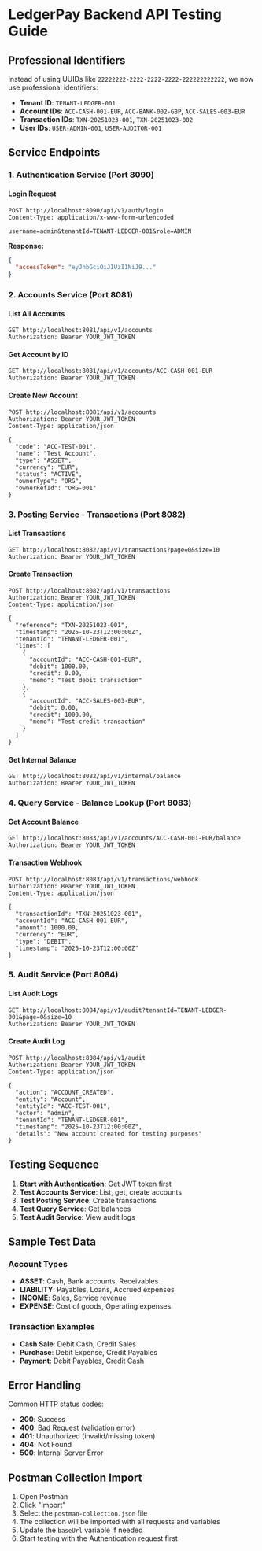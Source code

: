 # LedgerPay Backend API Testing Guide

## Professional Identifiers

Instead of using UUIDs like `22222222-2222-2222-2222-222222222222`, we now use professional identifiers:

- **Tenant ID**: `TENANT-LEDGER-001`
- **Account IDs**: `ACC-CASH-001-EUR`, `ACC-BANK-002-GBP`, `ACC-SALES-003-EUR`
- **Transaction IDs**: `TXN-20251023-001`, `TXN-20251023-002`
- **User IDs**: `USER-ADMIN-001`, `USER-AUDITOR-001`

## Service Endpoints

### 1. Authentication Service (Port 8090)

#### Login Request
```
POST http://localhost:8090/api/v1/auth/login
Content-Type: application/x-www-form-urlencoded

username=admin&tenantId=TENANT-LEDGER-001&role=ADMIN
```

**Response:**
```json
{
  "accessToken": "eyJhbGciOiJIUzI1NiJ9..."
}
```

### 2. Accounts Service (Port 8081)

#### List All Accounts
```
GET http://localhost:8081/api/v1/accounts
Authorization: Bearer YOUR_JWT_TOKEN
```

#### Get Account by ID
```
GET http://localhost:8081/api/v1/accounts/ACC-CASH-001-EUR
Authorization: Bearer YOUR_JWT_TOKEN
```

#### Create New Account
```
POST http://localhost:8081/api/v1/accounts
Authorization: Bearer YOUR_JWT_TOKEN
Content-Type: application/json

{
  "code": "ACC-TEST-001",
  "name": "Test Account",
  "type": "ASSET",
  "currency": "EUR",
  "status": "ACTIVE",
  "ownerType": "ORG",
  "ownerRefId": "ORG-001"
}
```

### 3. Posting Service - Transactions (Port 8082)

#### List Transactions
```
GET http://localhost:8082/api/v1/transactions?page=0&size=10
Authorization: Bearer YOUR_JWT_TOKEN
```

#### Create Transaction
```
POST http://localhost:8082/api/v1/transactions
Authorization: Bearer YOUR_JWT_TOKEN
Content-Type: application/json

{
  "reference": "TXN-20251023-001",
  "timestamp": "2025-10-23T12:00:00Z",
  "tenantId": "TENANT-LEDGER-001",
  "lines": [
    {
      "accountId": "ACC-CASH-001-EUR",
      "debit": 1000.00,
      "credit": 0.00,
      "memo": "Test debit transaction"
    },
    {
      "accountId": "ACC-SALES-003-EUR",
      "debit": 0.00,
      "credit": 1000.00,
      "memo": "Test credit transaction"
    }
  ]
}
```

#### Get Internal Balance
```
GET http://localhost:8082/api/v1/internal/balance
Authorization: Bearer YOUR_JWT_TOKEN
```

### 4. Query Service - Balance Lookup (Port 8083)

#### Get Account Balance
```
GET http://localhost:8083/api/v1/accounts/ACC-CASH-001-EUR/balance
Authorization: Bearer YOUR_JWT_TOKEN
```

#### Transaction Webhook
```
POST http://localhost:8083/api/v1/transactions/webhook
Authorization: Bearer YOUR_JWT_TOKEN
Content-Type: application/json

{
  "transactionId": "TXN-20251023-001",
  "accountId": "ACC-CASH-001-EUR",
  "amount": 1000.00,
  "currency": "EUR",
  "type": "DEBIT",
  "timestamp": "2025-10-23T12:00:00Z"
}
```

### 5. Audit Service (Port 8084)

#### List Audit Logs
```
GET http://localhost:8084/api/v1/audit?tenantId=TENANT-LEDGER-001&page=0&size=10
Authorization: Bearer YOUR_JWT_TOKEN
```

#### Create Audit Log
```
POST http://localhost:8084/api/v1/audit
Authorization: Bearer YOUR_JWT_TOKEN
Content-Type: application/json

{
  "action": "ACCOUNT_CREATED",
  "entity": "Account",
  "entityId": "ACC-TEST-001",
  "actor": "admin",
  "tenantId": "TENANT-LEDGER-001",
  "timestamp": "2025-10-23T12:00:00Z",
  "details": "New account created for testing purposes"
}
```

## Testing Sequence

1. **Start with Authentication**: Get JWT token first
2. **Test Accounts Service**: List, get, create accounts
3. **Test Posting Service**: Create transactions
4. **Test Query Service**: Get balances
5. **Test Audit Service**: View audit logs

## Sample Test Data

### Account Types
- **ASSET**: Cash, Bank accounts, Receivables
- **LIABILITY**: Payables, Loans, Accrued expenses
- **INCOME**: Sales, Service revenue
- **EXPENSE**: Cost of goods, Operating expenses

### Transaction Examples
- **Cash Sale**: Debit Cash, Credit Sales
- **Purchase**: Debit Expense, Credit Payables
- **Payment**: Debit Payables, Credit Cash

## Error Handling

Common HTTP status codes:
- **200**: Success
- **400**: Bad Request (validation error)
- **401**: Unauthorized (invalid/missing token)
- **404**: Not Found
- **500**: Internal Server Error

## Postman Collection Import

1. Open Postman
2. Click "Import"
3. Select the `postman-collection.json` file
4. The collection will be imported with all requests and variables
5. Update the `baseUrl` variable if needed
6. Start testing with the Authentication request first
